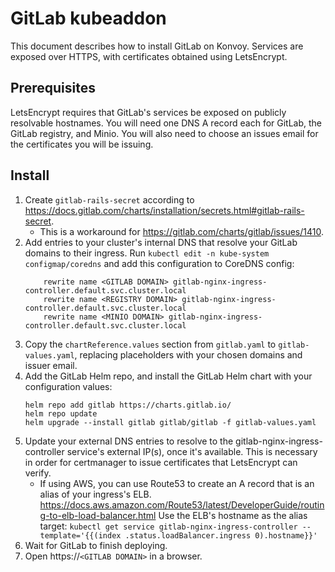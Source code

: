 # GitLab kubeaddon

This document describes how to install GitLab on Konvoy.
Services are exposed over HTTPS, with certificates obtained using LetsEncrypt.

## Prerequisites

LetsEncrypt requires that GitLab's services be exposed on publicly resolvable hostnames. You will need one DNS A record each for GitLab, the GitLab registry, and Minio. You will also need to choose an issues email for the certificates you will be issuing.

## Install

1. Create `gitlab-rails-secret` according to https://docs.gitlab.com/charts/installation/secrets.html#gitlab-rails-secret.
   * This is a workaround for https://gitlab.com/charts/gitlab/issues/1410.
1. Add entries to your cluster's internal DNS that resolve your GitLab domains to their ingress.
   Run `kubectl edit -n kube-system configmap/coredns` and add this configuration to CoreDNS config:
   ```
       rewrite name <GITLAB DOMAIN> gitlab-nginx-ingress-controller.default.svc.cluster.local
       rewrite name <REGISTRY DOMAIN> gitlab-nginx-ingress-controller.default.svc.cluster.local
       rewrite name <MINIO DOMAIN> gitlab-nginx-ingress-controller.default.svc.cluster.local
   ```
1. Copy the `chartReference.values` section from `gitlab.yaml` to `gitlab-values.yaml`, replacing placeholders with your chosen domains and issuer email.
1. Add the GitLab Helm repo, and install the GitLab Helm chart with your configuration values:
   ```
   helm repo add gitlab https://charts.gitlab.io/
   helm repo update
   helm upgrade --install gitlab gitlab/gitlab -f gitlab-values.yaml
   ```
1. Update your external DNS entries to resolve to the gitlab-nginx-ingress-controller service's external IP(s), once it's available.
   This is necessary in order for certmanager to issue certificates that LetsEncrypt can verify.
   * If using AWS, you can use Route53 to create an A record that is an alias of your ingress's ELB. https://docs.aws.amazon.com/Route53/latest/DeveloperGuide/routing-to-elb-load-balancer.html
     Use the ELB's hostname as the alias target: `kubectl get service gitlab-nginx-ingress-controller --template='{{(index .status.loadBalancer.ingress 0).hostname}}'`
1. Wait for GitLab to finish deploying.
1. Open https://`<GITLAB DOMAIN>` in a browser.
